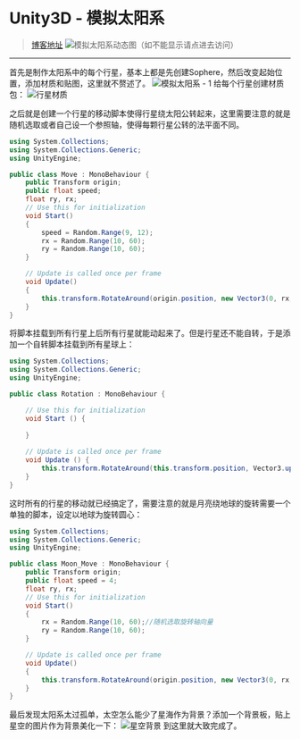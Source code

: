 Unity3D - 模拟太阳系
===
>[博客地址](https://segmentfault.com/a/1190000014158774)
![模拟太阳系动态图（如不能显示请点进去访问）](http://img0.ph.126.net/1cTlW0X5BvD2qa9NswfZsg==/6597644811240043059.gif)
---
首先是制作太阳系中的每个行星，基本上都是先创建Sophere，然后改变起始位置，添加材质和贴图，这里就不赘述了。
![模拟太阳系 - 1](http://img2.ph.126.net/6h-k86zP-1VbuMM8R6oxuQ==/6597273176309746922.png)
给每个行星创建材质包：
![行星材质](http://img2.ph.126.net/X61PWGWAJUQdY-Ufd1XFiA==/1650850738508353508.png)


之后就是创建一个行星的移动脚本使得行星绕太阳公转起来，这里需要注意的就是随机选取或者自己设一个参照轴，使得每颗行星公转的法平面不同。
```cs
using System.Collections;
using System.Collections.Generic;
using UnityEngine;

public class Move : MonoBehaviour {
    public Transform origin;
    public float speed;
    float ry, rx;
    // Use this for initialization  
    void Start()
    {
        speed = Random.Range(9, 12);
        rx = Random.Range(10, 60);
        ry = Random.Range(10, 60);
    }

    // Update is called once per frame  
    void Update()
    {
        this.transform.RotateAround(origin.position, new Vector3(0, rx, ry), speed * Time.deltaTime);
    }
}
```
将脚本挂载到所有行星上后所有行星就能动起来了。但是行星还不能自转，于是添加一个自转脚本挂载到所有星球上：
```cs
using System.Collections;
using System.Collections.Generic;
using UnityEngine;

public class Rotation : MonoBehaviour {

	// Use this for initialization
	void Start () {
		
	}
	
	// Update is called once per frame
	void Update () {
        this.transform.RotateAround(this.transform.position, Vector3.up, Random.Range(1, 3));	
	}
}
```
这时所有的行星的移动就已经搞定了，需要注意的就是月亮绕地球的旋转需要一个单独的脚本，设定以地球为旋转圆心：
```cs
using System.Collections;
using System.Collections.Generic;
using UnityEngine;

public class Moon_Move : MonoBehaviour {
    public Transform origin;
    public float speed = 4;
    float ry, rx;
    // Use this for initialization  
    void Start()
    {
        rx = Random.Range(10, 60);//随机选取旋转轴向量
        ry = Random.Range(10, 60);
    }

    // Update is called once per frame  
    void Update()
    {
        this.transform.RotateAround(origin.position, new Vector3(0, rx, ry), speed * Time.deltaTime);
    }
}
```
最后发现太阳系太过孤单，太空怎么能少了星海作为背景？添加一个背景板，贴上星空的图片作为背景美化一下：
![星空背景](http://img0.ph.126.net/n8aG_g6tHv0CdQlKpPdT5A==/6597344644565938944.png)
到这里就大致完成了。